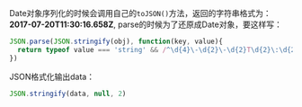 Date对象序列化的时候会调用自己的`toJSON()`方法，返回的字符串格式为：**2017-07-20T11:30:16.658Z**, parse的时候为了还原成Date对象，要这样写：
```javascript
JSON.parse(JSON.stringify(obj), function(key, value){
  return typeof value === 'string' && /^\d{4}\-\d{2}\-\d{2}T\d{2}\:\d{2}\:\d{2}\.\d{3}Z$/.test(value) ? new Date(value) : value;
})
```



JSON格式化输出data：

```javascript
JSON.stringify(data, null, 2)
```

